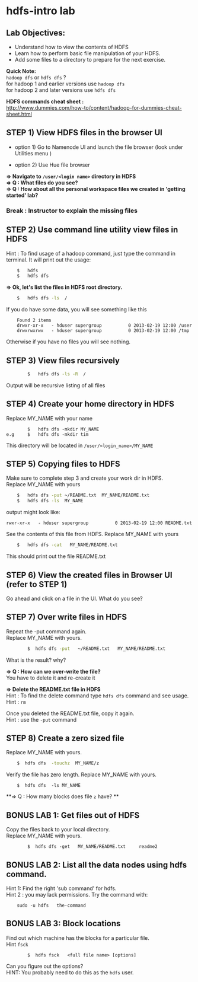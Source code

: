 # hdfs-intro lab

## Lab Objectives:
- Understand how to view the contents of HDFS
- Learn how to perform basic file manipulation of your HDFS.
- Add some files to a directory to prepare for the next exercise.

**Quick Note:**  
`hadoop dfs`  or `hdfs dfs` ?  
for hadoop 1 and earlier versions  use `hadoop dfs`  
for hadoop 2 and later versions  use `hdfs dfs`


**HDFS commands cheat sheet :**  
http://www.dummies.com/how-to/content/hadoop-for-dummies-cheat-sheet.html

## STEP 1) View HDFS files in the browser UI

- option 1) Go to Namenode UI and launch the file browser
(look under Utilities menu )

- option 2) Use Hue file browser

**=> Navigate to    `/user/<login name>`  directory in HDFS**   
**=> Q : What files do you see?**  
**=> Q : How about all the personal workspace files we created in 'getting started' lab?**   

### Break : Instructor to explain the missing files ###


## STEP 2) Use command line utility view files in HDFS

Hint : To find usage of a hadoop command, just type the command in terminal.  It will print out the usage:
```bash
    $   hdfs 
    $   hdfs dfs
```

**=> Ok, let's list the files in HDFS root directory.** 

```bash
    $   hdfs dfs -ls  /
```

If you do have some data, you will see something like this
```console
    Found 2 items
    drwxr-xr-x   - hduser supergroup          0 2013-02-19 12:00 /user
    drwxrwxrwx   - hduser supergroup          0 2013-02-19 12:00 /tmp
```
Otherwise if you have no files you will see nothing.


## STEP 3) View files recursively
```bash
        $   hdfs dfs -ls -R  /
```
Output will be recursive listing of all files


## STEP 4) Create your home directory in HDFS
Replace MY_NAME with your name
```
        $   hdfs dfs -mkdir MY_NAME
e.g     $   hdfs dfs -mkdir tim
```

This directory will be located in `/user/<login_name>/MY_NAME`


## STEP 5) Copying files to HDFS
Make sure to complete step 3 and create your work dir in HDFS.  
Replace MY_NAME with yours
```bash
    $   hdfs dfs -put ~/README.txt  MY_NAME/README.txt
    $   hdfs dfs -ls  MY_NAME
```

output might look like:
```console
rwxr-xr-x   - hduser supergroup          0 2013-02-19 12:00 README.txt
```

See the contents of this file from HDFS.
Replace MY_NAME with yours
```bash
    $   hdfs dfs -cat   MY_NAME/README.txt
```
This should print out the file README.txt


## STEP 6) View the created files in Browser UI  (refer to STEP 1)
Go ahead and click  on a file in the UI.  What do you see?


## STEP 7) Over write files in HDFS
Repeat the -put command again.  
Replace MY_NAME with yours.
```bash
        $  hdfs dfs -put   ~/README.txt   MY_NAME/README.txt
```
What is the result?  why?

**=> Q :  How can we over-write the file?**  
    You have to delete it and re-create it

**=> Delete the README.txt file in HDFS**  
Hint : To find the delete command  type `hdfs dfs` command and see usage.  
Hint : `rm`

Once you deleted the README.txt file, copy it again.  
Hint : use the `-put` command


## STEP 8) Create a zero sized file 
Replace MY_NAME with yours.
```bash
    $  hdfs dfs  -touchz  MY_NAME/z
```

Verify the file has zero length. Replace MY_NAME with yours.
```
    $  hdfs dfs  -ls MY_NAME
```

**=> Q : How many blocks does file `z` have? **  


## BONUS LAB 1: Get files out of HDFS
Copy the files back to your local directory.  
Replace MY_NAME with yours.
```
        $  hdfs dfs -get   MY_NAME/README.txt     readme2
```


## BONUS LAB 2: List all the data nodes using hdfs command.
Hint 1:  Find the right 'sub command' for hdfs.  
Hint 2 : you may lack permissions.  Try the command with:
```
    sudo -u hdfs   the-command
```

## BONUS LAB 3: Block locations
Find out which machine has the blocks for a particular file.  
Hint `fsck`  
```
        $  hdfs fsck   <full file name> [options]
```
Can you figure out the options?  
HINT: You probably need to do this as the `hdfs` user.

